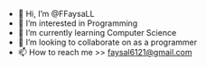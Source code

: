- 👋 Hi, I’m @FFaysaLL
- 👀 I’m interested in Programming
- 🌱 I’m currently learning Computer Science
- 💞️ I’m looking to collaborate on as a programmer
- 📫 How to reach me >> faysal6121@gmail.com

<!---
FFaysaLL/FFaysaLL is a ✨ special ✨ repository because its `README.md` (this file) appears on your GitHub profile.
You can click the Preview link to take a look at your changes.
--->
